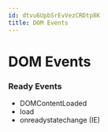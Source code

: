 ```yaml
---
id: dtvu6UpbSrEvVezCRDtp8K
title: DOM Events
---
```





# DOM Events

### Ready Events
* DOMContentLoaded
* load
* onreadystatechange (IE)

